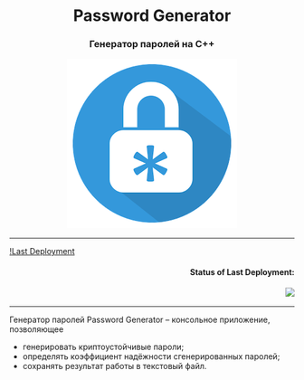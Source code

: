 <h1 align="center"> Password Generator</h1>
<h3 align="center"style>Генератор паролей на C++</h3>
<p align="center"><img src="img/log.png"></p>

---
[!Last Deployment](https://github.com/trpo2021/cw-is-042_password-generator/actions/workflows/my-project.yml/badge.svg)
<h4 align="right"style>Status of Last Deployment:</h4>
<p align="right"><img src="https://github.com/trpo2021/cw-is-042_password-generator/workflows/My-Project/badge.svg?branch=main"></p>

---

Генератор паролей Password Generator – консольное приложение, позволяющее
- генерировать криптоустойчивые пароли;
- определять коэффициент надёжности сгенерированных паролей;
- сохранять результат работы в текстовый файл.
